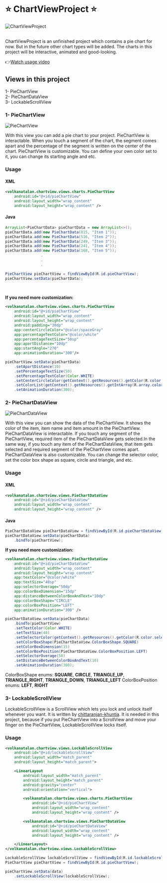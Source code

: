 # :star: ChartViewProject :star:
![ChartViewProject](https://github.com/thehorsebuyer/ChartViewProject/blob/master/images/PieChartView_and_PieChartDataView.png)

<br>
ChartViewProject is an unfinished project which contains a pie chart for now. But in the future other chart types will be added. The charts in this project will be interactive, animated and good-looking. <br>

:point_right:[Watch usage video](https://youtu.be/-3yu9N0Ysa8)

## Views in this project
1- PieChartView<br>
2- PieChartDataView<br>
3- LockableScrollView

### 1- PieChartView

![PieChartView](https://github.com/thehorsebuyer/ChartViewProject/blob/master/images/PieChartView.png)

With this view you can add a pie chart to your project. PieChartView is interactable. When you touch a segment of the chart, the segment comes apart and the percentage of the segment is written on the center of the chart. PieChartView is customizable. You can define your own color set to it, you can change its starting angle and etc.

### Usage
#### XML
```XML
<volkanatalan.chartview.views.charts.PieChartView
    android:id="@+id/pieChartView"
    android:layout_width="wrap_content"
    android:layout_height="wrap_content" />
```

#### Java
```Java
ArrayList<PieChartData> pieChartData = new ArrayList<>();
pieChartData.add(new PieChartData(815, "Item 1"));
pieChartData.add(new PieChartData(516, "Item 2"));
pieChartData.add(new PieChartData(249, "Item 3"));
pieChartData.add(new PieChartData(241, "Item 4"));
pieChartData.add(new PieChartData(168, "Item 5"));
                .
                .
                .
    
PieChartView pieChartView = findViewById(R.id.pieChartView);
pieChartView.setData(pieChartData);
```
<br>

**If you need more customization:**

```XML
<volkanatalan.chartview.views.charts.PieChartView
    android:id="@+id/pieChartView"
    android:layout_width="wrap_content"
    android:layout_height="wrap_content"
    android:padding="30dp"
    app:centerCircleColor="@color/spaceGray"
    app:percentageTextColor="@color/white"
    app:percentageTextSize="50sp"
    app:apartDistance="10dp"
    app:startAngle="270"
    app:animationDuration="300"/>
```

```Java
pieChartView.setData(pieChartData)
    .setApartDistance(10)
    .setPercentageTextSize(50)
    .setPercentageTextColor(Color.WHITE)
    .setCenterCircleColor(getContext().getResources().getColor(R.color.spaceGray))
    .setColorList(getContext().getResources().getIntArray(R.array.color_list))
    .setAnimationDuration(300);
```

### 2- PieChartDataView

![PieChartDataView](https://github.com/thehorsebuyer/ChartViewProject/blob/master/images/PieChartDataView.png)

With this view you can show the data of the PieChartView. It shows the color of the item, item name and item amount in the PieChartView. PieChartDataView is interactable. If you touch any segment of the PieChartView, required item of the PieChartDataView gets selected.In the same way, if you touch any item of the PieChartDataView, that item gets selected and required segment of the PieChartView comes apart. PieChartDataView is also customizable. You can change the selector color, set the color box shape as square, circle and triangle, and etc.

### Usage
#### XML
```XML
<volkanatalan.chartview.views.PieChartDataView
    android:id="@+id/pieChartDataView"
    android:layout_width="wrap_content"
    android:layout_height="wrap_content" />
```

#### Java
```Java
PieChartDataView pieChartDataView = findViewById(R.id.pieChartDataView);
pieChartDataView.setData(pieChartData)
    .bindTo(pieChartView);
```

**If you need more customization:**

```XML
<volkanatalan.chartview.views.PieChartDataView
    android:id="@+id/pieChartDataView"
    android:layout_width="wrap_content"
    android:layout_height="wrap_content"
    app:textColor="@color/white"
    app:textSize="40sp"
    app:selectorOverage="50dp"
    app:colorBoxDimension="15dp"
    app:distanceBetweenColorBoxAndText="10dp"
    app:colorBoxShape="CIRCLE"
    app:colorBoxPosition="LEFT"
    app:animationDuration="300" />
```

```Java
pieChartDataView.setData(pieChartData)
    .bindTo(pieChartView)
    .setTextColor(Color.WHITE)
    .setTextSize(40)
    .setSelectorColor(getContext().getResources().getColor(R.color.selector_color))
    .setColorBoxShape(PieChartDataView.ColorBoxShape.SQUARE)
    .setColorBoxDimension(15)
    .setColorBoxPosition(PieChartDataView.ColorBoxPosition.LEFT)
    .setSelectorOverage(50)
    .setDistanceBetweenColorBoxAndText(10)
    .setAnimationDuration(300);
```
ColorBoxShape enums: **SQUARE**, **CIRCLE**, **TRIANGLE_UP**, **TRIANGLE_RIGHT**, **TRIANGLE_DOWN**, **TRIANGLE_LEFT**
ColorBoxPosition enums: **LEFT**, **RIGHT**

### 3- LockableScrollView
LockableScrollView is a ScrollView which lets you lock and unlock itself whenever you want. It is written by [chittaranjan-khuntia](https://gist.github.com/chittaranjan-khuntia/42d5429ac37b7aea3cb22fb51c8729b4). It is needed in this project, because if you put PieChartView into a ScrollView and move your finger on the PieChartView, LockableScrollView locks itself.

### Usage
```XML
<volkanatalan.chartview.views.LockableScrollView
    android:id="@+id/lockableScrollView"
    android:layout_width="match_parent"
    android:layout_height="match_parent">

    <LinearLayout
        android:layout_width="match_parent"
        android:layout_height="match_parent"
        android:gravity="center"
        android:orientation="vertical">

        <volkanatalan.chartview.views.charts.PieChartView
            android:id="@+id/pieChartView"
            android:layout_width="wrap_content"
            android:layout_height="wrap_content" />

        <volkanatalan.chartview.views.PieChartDataView
            android:id="@+id/pieChartDataView"
            android:layout_width="wrap_content"
            android:layout_height="wrap_content" />

    </LinearLayout>
</volkanatalan.chartview.views.LockableScrollView>
```

```Java
LockableScrollView lockableScrollView = findViewById(R.id.lockableScrollView);
PieChartView pieChartView = findViewById(R.id.pieChartView);

pieChartView.setData(data)
    .setLockableScrollView(lockableScrollView);
```
